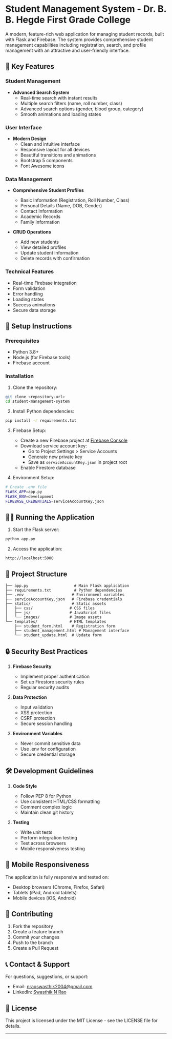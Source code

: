 # Student Management System - Dr. B. B. Hegde First Grade College

A modern, feature-rich web application for managing student records, built with Flask and Firebase. The system provides comprehensive student management capabilities including registration, search, and profile management with an attractive and user-friendly interface.

## 🌟 Key Features

### Student Management
- **Advanced Search System**
  - Real-time search with instant results
  - Multiple search filters (name, roll number, class)
  - Advanced search options (gender, blood group, category)
  - Smooth animations and loading states
  
### User Interface
- **Modern Design**
  - Clean and intuitive interface
  - Responsive layout for all devices
  - Beautiful transitions and animations
  - Bootstrap 5 components
  - Font Awesome icons

### Data Management
- **Comprehensive Student Profiles**
  - Basic Information (Registration, Roll Number, Class)
  - Personal Details (Name, DOB, Gender)
  - Contact Information
  - Academic Records
  - Family Information
  
- **CRUD Operations**
  - Add new students
  - View detailed profiles
  - Update student information
  - Delete records with confirmation
  
### Technical Features
- Real-time Firebase integration
- Form validation
- Error handling
- Loading states
- Success animations
- Secure data storage

## 🚀 Setup Instructions

### Prerequisites
- Python 3.8+
- Node.js (for Firebase tools)
- Firebase account

### Installation

1. Clone the repository:
```bash
git clone <repository-url>
cd student-management-system
```

2. Install Python dependencies:
```bash
pip install -r requirements.txt
```

3. Firebase Setup:
   - Create a new Firebase project at [Firebase Console](https://console.firebase.google.com/)
   - Download service account key:
     - Go to Project Settings > Service Accounts
     - Generate new private key
     - Save as `serviceAccountKey.json` in project root
   - Enable Firestore database

4. Environment Setup:
```bash
# Create .env file
FLASK_APP=app.py
FLASK_ENV=development
FIREBASE_CREDENTIALS=serviceAccountKey.json
```

## 🏃‍♂️ Running the Application

1. Start the Flask server:
```bash
python app.py
```

2. Access the application:
```
http://localhost:5000
```

## 📁 Project Structure

```
├── app.py                    # Main Flask application
├── requirements.txt          # Python dependencies
├── .env                     # Environment variables
├── serviceAccountKey.json   # Firebase credentials
├── static/                  # Static assets
│   ├── css/                # CSS files
│   ├── js/                 # JavaScript files
│   └── images/             # Image assets
└── templates/              # HTML templates
    ├── student_form.html    # Registration form
    ├── student_management.html # Management interface
    └── student_update.html  # Update form
```

## 🔒 Security Best Practices

1. **Firebase Security**
   - Implement proper authentication
   - Set up Firestore security rules
   - Regular security audits

2. **Data Protection**
   - Input validation
   - XSS protection
   - CSRF protection
   - Secure session handling

3. **Environment Variables**
   - Never commit sensitive data
   - Use .env for configuration
   - Secure credential storage

## 🛠️ Development Guidelines

1. **Code Style**
   - Follow PEP 8 for Python
   - Use consistent HTML/CSS formatting
   - Comment complex logic
   - Maintain clean git history

2. **Testing**
   - Write unit tests
   - Perform integration testing
   - Test across browsers
   - Mobile responsiveness testing

## 📱 Mobile Responsiveness

The application is fully responsive and tested on:
- Desktop browsers (Chrome, Firefox, Safari)
- Tablets (iPad, Android tablets)
- Mobile devices (iOS, Android)

## 🤝 Contributing

1. Fork the repository
2. Create a feature branch
3. Commit your changes
4. Push to the branch
5. Create a Pull Request

## 📞 Contact & Support

For questions, suggestions, or support:
- Email: nraoswasthik2004@gmail.com
- LinkedIn: [Swasthik N Rao](https://www.linkedin.com/in/swasthik-n-rao)

## 📄 License

This project is licensed under the MIT License - see the LICENSE file for details.

---

